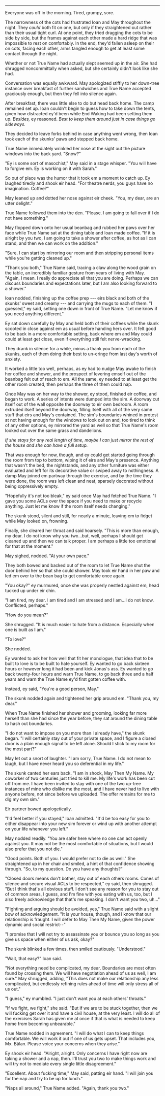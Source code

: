 -----

Everyone was off in the morning. Tired, grumpy, sore.

The narrowness of the cots had frustrated Ioan and May throughout the night. They *could* both fit on one, but only if they straightened out rather than their usual tight curl. At one point, they tried dragging the cots to be side by side, but the frames against each other made a hard ridge that was impossible to rest on comfortably. In the end, they'd fallen asleep on their on cots, facing each other, arms tangled enough to get at least some contact through the night.

Whether or not True Name had actually slept seemed up in the air. She had shrugged noncommittally when asked, but she certainly didn't look like she had.

Conversation was equally awkward. May apologized stiffly to her down-tree instance over breakfast of further sandwiches and True Name accepted graciously enough, but then they fell into silence again.

After breakfast, there was little else to do but head back home. The camp remained set up. Ioan couldn't begin to guess how to take down the tents, given how distracted ey'd been while End Waking had been setting them up. *Besides,* ey reasoned. *Best to keep them around just in case things go sideways.*

They decided to leave forks behind in case anything went wrong, then Ioan took each of the skunks' paws and stepped back home.

True Name immediately wrinkled her nose at the sight out the picture windows into the back yard. "Snow?"

"Ey is some sort of masochist," May said in a stage whisper. "You will have to forgive em. Ey is working on it with Sarah."

So out of place was the humor that it took em a moment to catch up. Ey laughed tiredly and shook eir head. "For theatre nerds, you guys have no imagination. Coffee?"

May leaned up and dotted her nose against eir cheek. "You, my dear, are an utter delight."

True Name followed them into the den. "Please. I am going to fall over if I do not have something."

May flopped down onto her usual beanbag and rubbed her paws over her face while True Name sat at the dining table and Ioan made coffee. "If it is alright by you two, I am going to take a shower after coffee, as hot as I can stand, and then we can work on the addition."

"Sure. I can start by mirroring our room and then stripping personal items while you're getting cleaned up."

"Thank you both," True Name said, tracing a claw along the wood grain on the table, an incredibly familiar gesture from years of living with May. "Again, I mean. I really do appreciate all that you are doing. Perhaps we can discuss boundaries and expectations later, but I am also looking forward to a shower."

Ioan nodded, finishing up the coffee prep --- eirs black and both of the skunks' sweet and creamy --- and carrying the mugs to each of them. "I guessed," ey said, setting one down in front of True Name. "Let me know if you need anything different."

Ey sat down carefully by May and held both of their coffees while the skunk scooted in close against em as usual before handing hers over. It felt good to be back in a more comfortable setting, back where em and May could could at least get close, even if everything still felt nerve-wracking. 

They drank in silence for a while, minus a thank you from each of the skunks, each of them doing their best to un-cringe from last day's worth of anxiety.

It worked a little too well, perhaps, as ey had to nudge May awake to finish her coffee and shower, and the prospect of levering emself out of the beanbag felt out of reach to em. All the same, ey needed to at least get the other room created, then perhaps the three of them could nap.

Once May was on her way to the shower, ey stood, finished eir coffee, and began to work. A series of intents were dumped into the sim. A doorway cut itself out of the wall opposite the doorway to eir own bedroom. A room extruded itself beyond the doorway, filling itself with all of the very same stuff that eirs and May's contained. The sim's boundaries whined in protest at not having enough for the windows to look out on and, too tired to think of any other options, ey mirrored the yard as well so that True Name's room looked out over the same grass and dandelions.

*If she stays for any real length of time, maybe I can just mirror the rest of the house and she can have a full setup.*

That was enough for now, though, and ey could get started going through the room from top to bottom, wiping it of eirs and May's presence. Anything that wasn't the bed, the nightstands, and any other furniture was either evaluated and left for its decorative value or swiped away to nothingness. A damp May joined em partway through the exercise, and by the time they were done, the room was left clean and neat, sparsely decorated without being oppressively empty.

"Hopefully it's not too bleak," ey said once May had fetched True Name. "I gave you some ACLs over the space if you need to make or recycle anything. Just let me know if the room itself needs changing."

The skunk stood, silent and still, for nearly a minute, leaving em to fidget while May looked on, frowning.

Finally, she cleared her throat and said hoarsely. "This is more than enough, my dear. I do not know why you two...but, well, perhaps I should get cleaned up and then we can talk proper. I am perhaps a little too emotional for that at the moment."

May sighed, nodded. "At your own pace."

They both bowed and backed out of the room to let True Name shut the door behind her so that she could shower. May took eir hand in her paw and led em over to the bean bag to get comfortable once again.

"You okay?" ey murmured, once she was properly nestled against em, head tucked up under eir chin.

"I am tired, my dear. I am tired and I am stressed and I am...I do not know. Conflicted, perhaps."

"How do you mean?"

She shrugged. "It is much easier to hate from a distance. Especially when one is built as I am."

"To love?"

She nodded.

Ey wanted to ask her how well that fit her monologue, that idea that to be built to love is to be built to hate yourself. Ey wanted to go back sixteen hours or however long it had been and kick Jonas's ass. Ey wanted to go back twenty-four hours and warn True Name, to go back three and a half years and warn the True Name ey'd first gotten coffee with.

Instead, ey said, "You're a good person, May."

The skunk nodded again and tightened her grip around em. "Thank you, my dear."

When True Name finished her shower and grooming, looking far more herself than she had since the year before, they sat around the dining table to hash out boundaries.

"I do not want to impose on you more than I already have," the skunk began. "I will certainly stay out of your private space, and I figure a closed door is a plain enough signal to be left alone. Should I stick to my room for the most part?"

May let out a snort of laughter. "I am sorry, True Name. I do not mean to laugh, but I have never heard you so deferential in my life."

The skunk canted her ears back. "I am in shock, May Then My Name. My coworker of two centuries just tried to kill me. My life's work has been cut off from me. I have been invited to stay with one of the two up-tree instances of mine who dislike me the most, and I have never had to live with anyone before, not since before we uploaded. The offer remains for me to dig my own sim."

Eir partner bowed apologetically.

"I'd feel better if you stayed," Ioan admitted. "It'd be too easy for you to either disappear into your new sim forever or wind up with another attempt on your life whenever you left."

May nodded readily. "You are safer here where no one can act openly against you. It may not be the most comfortable of situations, but I would also prefer that you not die."

"Good points. Both of you. I would prefer not to die as well." She straightened up in her chair and smiled, a hint of that confidence showing through. "So, to my question. Do you have any thoughts?"

"Closed doors means don't bother, stay out of each others rooms. Cones of silence and secure visual ACLs to be respected," ey said, then shrugged. "But I think that's all obvious stuff. I don't see any reason for you to stay out of common areas, I guess, and I'm fine with you eating with us, too, but I also freely acknowledge that that's me speaking. I don't want you two, uh..."

"Fighting and arguing should be avoided, yes," True Name said with a slight bow of acknowledgement. "It is your house, though, and I know that our relationship is fraught. I will defer to May Then My Name, given the power dynamic and social restrict--"

"I promise that I will not try to assassinate you or bounce you so long as you give us space when either of us ask, okay?"

The skunk blinked a few times, then smiled cautiously. "Understood."

"Wait, that easy?" Ioan said.

"Not everything need be complicated, my dear. Boundaries are most often found by crossing them. We will have negotiation ahead of us as well, I am sure." May shrugged, adding, "This does not make our relationship any less complicated, but endlessly refining rules ahead of time will only stress all of us out."

"I guess," ey mumbled. "I just don't want you at each others' throats."

"If we fight, we fight," she said. "But if we are to be stuck together, then we will fucking get over it and have a civil house, at the very least. I will do all of the exercises Sarah has given me at once if that is what is needed to keep home from becoming unbearable."

True Name nodded in agreement. "I will do what I can to keep things comfortable. We will work it out if one of us gets upset. That includes you, Mx. Bălan. Please voice your concerns when they arise."

Ey shook eir head. "Alright, alright. Only concerns I have right now are taking a shower and a nap, then. I'll trust you two to make things work and will try not to mediate every single little disagreement."

"Excellent. About fucking time," May said, patting eir hand. "I will join you for the nap and try to be up for lunch."

"Naps all around," True Name added. "Again, thank you two."
